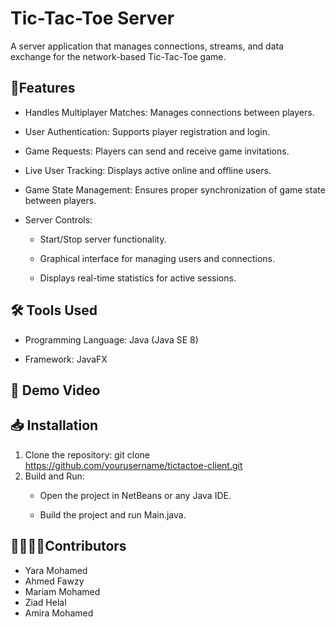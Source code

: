 # **Tic-Tac-Toe Server** 
A server application that manages connections, streams, and data exchange for the network-based Tic-Tac-Toe game.

## **🌟Features**

* Handles Multiplayer Matches: Manages connections between players.

* User Authentication: Supports player registration and login.

* Game Requests: Players can send and receive game invitations.

* Live User Tracking: Displays active online and offline users.

* Game State Management: Ensures proper synchronization of game state between players.

* Server Controls:

  * Start/Stop server functionality.

  * Graphical interface for managing users and connections.

  * Displays real-time statistics for active sessions.

    
 ## **🛠️ Tools Used**

* Programming Language: Java (Java SE 8)

* Framework: JavaFX

## **🎥 Demo Video**


## **📥 Installation**

1. Clone the repository: git clone https://github.com/yourusername/tictactoe-client.git
2. Build and Run:
    * Open the project in NetBeans or any Java IDE.

    * Build the project and run Main.java.

## **👩‍💻👨‍💻Contributors**
* Yara Mohamed
* Ahmed Fawzy
* Mariam Mohamed
* Ziad Helal
* Amira Mohamed
